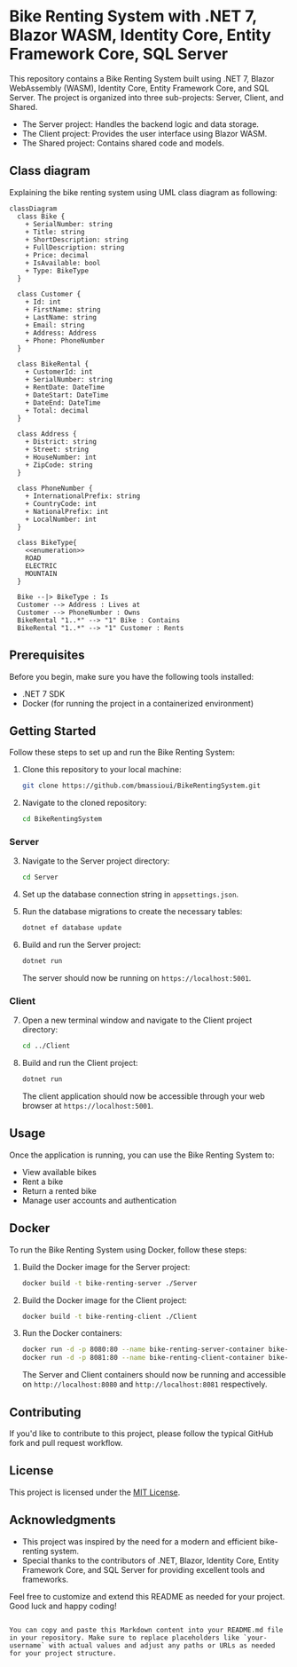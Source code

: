 # Bike Renting System with .NET 7, Blazor WASM, Identity Core, Entity Framework Core, SQL Server

This repository contains a Bike Renting System built using .NET 7, Blazor WebAssembly (WASM), Identity Core, Entity Framework Core, and SQL Server. The project is organized into three sub-projects: Server, Client, and Shared.   
* The Server project: Handles the backend logic and data storage.
* The Client project: Provides the user interface using Blazor WASM.
* The Shared project: Contains shared code and models.

## Class diagram
Explaining the bike renting system using UML class diagram as following:

```mermaid
classDiagram
  class Bike {
    + SerialNumber: string
    + Title: string
    + ShortDescription: string
    + FullDescription: string
    + Price: decimal
    + IsAvailable: bool
    + Type: BikeType
  }

  class Customer {
    + Id: int
    + FirstName: string
    + LastName: string
    + Email: string
    + Address: Address
    + Phone: PhoneNumber
  }

  class BikeRental {
    + CustomerId: int
    + SerialNumber: string
    + RentDate: DateTime
    + DateStart: DateTime
    + DateEnd: DateTime
    + Total: decimal
  }

  class Address {
    + District: string
    + Street: string
    + HouseNumber: int
    + ZipCode: string
  }

  class PhoneNumber {
    + InternationalPrefix: string
    + CountryCode: int
    + NationalPrefix: int
    + LocalNumber: int
  }

  class BikeType{
    <<enumeration>>
    ROAD
    ELECTRIC
    MOUNTAIN
  }

  Bike --|> BikeType : Is
  Customer --> Address : Lives at
  Customer --> PhoneNumber : Owns
  BikeRental "1..*" --> "1" Bike : Contains
  BikeRental "1..*" --> "1" Customer : Rents
```

## Prerequisites

Before you begin, make sure you have the following tools installed:

- .NET 7 SDK
- Docker (for running the project in a containerized environment)

## Getting Started

Follow these steps to set up and run the Bike Renting System:

1. Clone this repository to your local machine:

   ```bash
   git clone https://github.com/bmassioui/BikeRentingSystem.git
   ```

2. Navigate to the cloned repository:

   ```bash
   cd BikeRentingSystem
   ```

### Server

3. Navigate to the Server project directory:

   ```bash
   cd Server
   ```

4. Set up the database connection string in `appsettings.json`.

5. Run the database migrations to create the necessary tables:

   ```bash
   dotnet ef database update
   ```

6. Build and run the Server project:

   ```bash
   dotnet run
   ```

   The server should now be running on `https://localhost:5001`.

### Client

7. Open a new terminal window and navigate to the Client project directory:

   ```bash
   cd ../Client
   ```

8. Build and run the Client project:

   ```bash
   dotnet run
   ```

   The client application should now be accessible through your web browser at `https://localhost:5001`.

## Usage

Once the application is running, you can use the Bike Renting System to:

- View available bikes
- Rent a bike
- Return a rented bike
- Manage user accounts and authentication

## Docker

To run the Bike Renting System using Docker, follow these steps:

1. Build the Docker image for the Server project:

   ```bash
   docker build -t bike-renting-server ./Server
   ```

2. Build the Docker image for the Client project:

   ```bash
   docker build -t bike-renting-client ./Client
   ```

3. Run the Docker containers:

   ```bash
   docker run -d -p 8080:80 --name bike-renting-server-container bike-renting-server
   docker run -d -p 8081:80 --name bike-renting-client-container bike-renting-client
   ```

   The Server and Client containers should now be running and accessible on `http://localhost:8080` and `http://localhost:8081` respectively.

## Contributing

If you'd like to contribute to this project, please follow the typical GitHub fork and pull request workflow.

## License

This project is licensed under the [MIT License](LICENSE).

## Acknowledgments

- This project was inspired by the need for a modern and efficient bike-renting system.
- Special thanks to the contributors of .NET, Blazor, Identity Core, Entity Framework Core, and SQL Server for providing excellent tools and frameworks.

Feel free to customize and extend this README as needed for your project. Good luck and happy coding!
```

You can copy and paste this Markdown content into your README.md file in your repository. Make sure to replace placeholders like `your-username` with actual values and adjust any paths or URLs as needed for your project structure.
